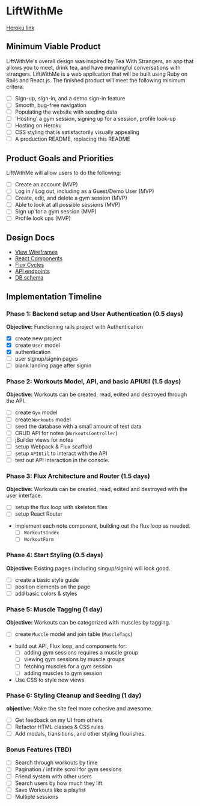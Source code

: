 # LiftWithMe

[Heroku link][heroku]

[heroku]: http://www.LiftWithMe.com

## Minimum Viable Product

LiftWithMe's overall design was inspired by Tea With Strangers, an app that allows you to meet, drink tea, and have meaningful conversations with strangers. LiftWithMe is a web application that will be built using Ruby on Rails and React.js. The finished product will meet the following minimum critera:

- [ ] Sign-up, sign-in, and a demo sign-in feature
- [ ] Smooth, bug-free navigation
- [ ] Populating the website with seeding data
- [ ] 'Hosting' a gym session, signing up for a session, profile look-up
- [ ] Hosting on Heroku
- [ ] CSS styling that is satisfactorily visually appealing
- [ ] A production README, replacing this README

## Product Goals and Priorities

LiftWithMe will allow users to do the following:

- [ ] Create an account (MVP)
- [ ] Log in / Log out, including as a Guest/Demo User (MVP)
- [ ] Create, edit, and delete a gym session (MVP)
- [ ] Able to look at all possible sessions (MVP)
- [ ] Sign up for a gym session (MVP)
- [ ] Profile look ups (MVP)

## Design Docs
* [View Wireframes][views]
* [React Components][components]
* [Flux Cycles][flux-cycles]
* [API endpoints][api-endpoints]
* [DB schema][schema]

[views]: ./docs/views.md
[components]: ./docs/components.md
[flux-cycles]: ./docs/flux-cycles.md
[api-endpoints]: ./docs/api-endpoints.md
[schema]: ./docs/schema.md

## Implementation Timeline

### Phase 1: Backend setup and User Authentication (0.5 days)

**Objective:** Functioning rails project with Authentication

- [x] create new project
- [x] create `User` model
- [x] authentication
- [ ] user signup/signin pages
- [ ] blank landing page after signin

### Phase 2: Workouts Model, API, and basic APIUtil (1.5 days)

**Objective:** Workouts can be created, read, edited and destroyed through
the API.

- [ ] create `Gym` model
- [ ] create `Workouts` model
- [ ] seed the database with a small amount of test data
- [ ] CRUD API for notes (`WorkoutsController`)
- [ ] jBuilder views for notes
- [ ] setup Webpack & Flux scaffold
- [ ] setup `APIUtil` to interact with the API
- [ ] test out API interaction in the console.

### Phase 3: Flux Architecture and Router (1.5 days)

**Objective:** Workouts can be created, read, edited and destroyed with the
user interface.

- [ ] setup the flux loop with skeleton files
- [ ] setup React Router
- implement each note component, building out the flux loop as needed.
  - [ ] `WorkoutsIndex`
  - [ ] `WorkoutForm`

### Phase 4: Start Styling (0.5 days)

**Objective:** Existing pages (including singup/signin) will look good.

- [ ] create a basic style guide
- [ ] position elements on the page
- [ ] add basic colors & styles

### Phase 5: Muscle Tagging (1 day)

**Objective:** Workouts can be categorized with muscles by tagging.

- [ ] create `Muscle` model and join table (`MuscleTags`)
- build out API, Flux loop, and components for:
  - [ ] adding gym sessions requires a muscle group
  - [ ] viewing gym sessions by muscle groups
  - [ ] fetching muscles for a gym session
  - [ ] adding muscles to gym session
- Use CSS to style new views

### Phase 6: Styling Cleanup and Seeding (1 day)

**objective:** Make the site feel more cohesive and awesome.

- [ ] Get feedback on my UI from others
- [ ] Refactor HTML classes & CSS rules
- [ ] Add modals, transitions, and other styling flourishes.

### Bonus Features (TBD)
- [ ] Search through workouts by time
- [ ] Pagination / infinite scroll for gym sessions
- [ ] Friend system with other users
- [ ] Search users by how much they lift
- [ ] Save Workouts like a playlist
- [ ] Multiple sessions

[phase-one]: ./docs/phases/phase1.md
[phase-two]: ./docs/phases/phase2.md
[phase-three]: ./docs/phases/phase3.md
[phase-four]: ./docs/phases/phase4.md
[phase-five]: ./docs/phases/phase5.md
